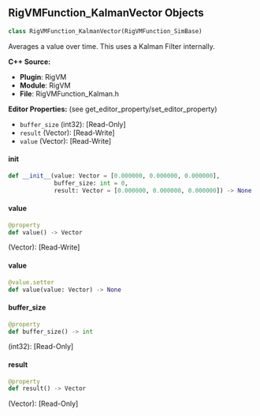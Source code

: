 ## RigVMFunction_KalmanVector Objects

```python
class RigVMFunction_KalmanVector(RigVMFunction_SimBase)
```

Averages a value over time.
This uses a Kalman Filter internally.

**C++ Source:**

- **Plugin**: RigVM
- **Module**: RigVM
- **File**: RigVMFunction_Kalman.h

**Editor Properties:** (see get_editor_property/set_editor_property)

- ``buffer_size`` (int32):  [Read-Only]
- ``result`` (Vector):  [Read-Write]
- ``value`` (Vector):  [Read-Write]

<a id="unreal.RigVMFunction_KalmanVector.__init__"></a>

#### __init__

```python
def __init__(value: Vector = [0.000000, 0.000000, 0.000000],
             buffer_size: int = 0,
             result: Vector = [0.000000, 0.000000, 0.000000]) -> None
```

<a id="unreal.RigVMFunction_KalmanVector.value"></a>

#### value

```python
@property
def value() -> Vector
```

(Vector):  [Read-Write]

<a id="unreal.RigVMFunction_KalmanVector.value"></a>

#### value

```python
@value.setter
def value(value: Vector) -> None
```

<a id="unreal.RigVMFunction_KalmanVector.buffer_size"></a>

#### buffer_size

```python
@property
def buffer_size() -> int
```

(int32):  [Read-Only]

<a id="unreal.RigVMFunction_KalmanVector.result"></a>

#### result

```python
@property
def result() -> Vector
```

(Vector):  [Read-Only]

<a id="unreal.RigUnit_KalmanVector"></a>